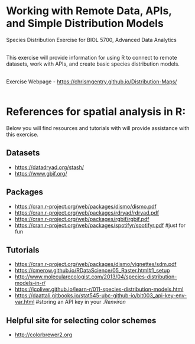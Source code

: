 # Working with Remote Data, APIs, and Simple Distribution Models

Species Distribution Exercise for BIOL 5700, Advanced Data Analytics<br></br>

This exercise will provide information for using R to connect to remote datasets, work with APIs, and create basic species distribution models. <br></br>

Exercise Webpage - https://chrismgentry.github.io/Distribution-Maps/ <br></br>

# References for spatial analysis in R:
Below you will find resources and tutorials with will provide assistance with this exercise.

## Datasets
- https://datadryad.org/stash/
- https://www.gbif.org/

## Packages
- https://cran.r-project.org/web/packages/dismo/dismo.pdf
- https://cran.r-project.org/web/packages/rdryad/rdryad.pdf
- https://cran.r-project.org/web/packages/rgbif/rgbif.pdf
- https://cran.r-project.org/web/packages/spotifyr/spotifyr.pdf #just for fun

## Tutorials
- https://cran.r-project.org/web/packages/dismo/vignettes/sdm.pdf
- https://cmerow.github.io/RDataScience/05_Raster.html#1_setup
- http://www.molecularecologist.com/2013/04/species-distribution-models-in-r/
- https://jcoliver.github.io/learn-r/011-species-distribution-models.html
- https://daattali.gitbooks.io/stat545-ubc-github-io/bit003_api-key-env-var.html #storing an API key in your *.Renviron*

## Helpful site for selecting color schemes
- http://colorbrewer2.org
